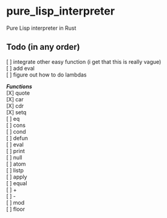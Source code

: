 # pure_lisp_interpreter
Pure Lisp interpreter in Rust

## Todo (in any order)
[ ] integrate other easy function (i get that this is really vague)   
[ ] add eval   
[ ] figure out how to do lambdas 

**_Functions_**  
[X] quote  
[X] car  
[X] cdr  
[X] setq  
[ ] eq  
[ ] cons  
[ ] cond  
[ ] defun  
[ ] eval  
[ ] print  
[ ] null  
[ ] atom  
[ ] listp  
[ ] apply  
[ ] equal  
[ ] +  
[ ] -  
[ ] mod  
[ ] floor
